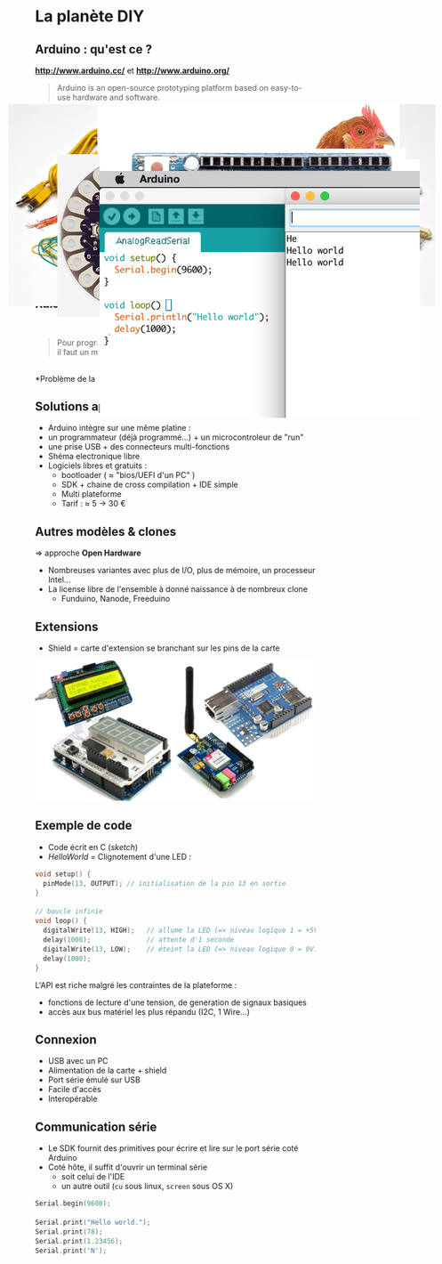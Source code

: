 # La planète DIY

<figure style="position: absolute; top: 250px; left: 140px; width: 80%;">
    <img src="ressources/arduinostarterkitsmall2.jpg" alt=""/>
</figure>



## Arduino : qu'est ce ?


<figure style="position: absolute; top: 350px; right: 0; width: 40%">
    <img src="ressources/arduino-micro.jpg" alt="" />
</figure>

**http://www.arduino.cc/** et **http://www.arduino.org/**
> Arduino is an open-source prototyping platform based on easy-to-use hardware and software.

<br>

- Fondé en 2008
- Caractéristiques d'un Arduino Micro
 - Microcontroleur ATMEL 8 bit @ 16 MHz
 - 32 *Ko* de Flash
 - 2.5 *Ko* de RAM + 1 *Ko* de EEPROM
 - 20x E/S numériques
 - 12x E/S analogiques



## Logiciels

- Pas de système d'exploitation
- Uniquement le programme s'exécute dessus.
- Gestion des interruptions à coder si necessaire
- Le debug se fait à coup de reboot et à la LED...
- Pas de BSOD :'(



## Raisons du succès ?
<br>

> Pour programmer un micro-contrôleur, <br>il faut un micro-contrôleur programmé...

<br>
*Problème de la poule et l'oeuf*

<figure style="position: absolute; left: 300px; top: 250px">
    <img src="ressources/poule_oeuf_fond_blanc.png" alt=""/>
</figure>



## Solutions apportées

<figure style="position: absolute; top: 500px; right: 0; width: 30%">
    <img src="ressources/arduino_Logo.png" alt=""/>
</figure>


- Arduino intègre sur une même platine :
 - un programmateur (déjà programmé...) + un microcontroleur de "run"
 - une prise USB + des connecteurs multi-fonctions
- Shéma electronique libre
- Logiciels libres et gratuits :
  - bootloader ( &asymp; "bios/UEFI d'un PC" )
  - SDK + chaine de cross compilation + IDE simple
  - Multi plateforme
  - Tarif : &asymp; 5 &rarr; 30 €



## Autres modèles & clones

&rArr; approche **Open Hardware**

- Nombreuses variantes avec plus de I/O, plus de mémoire, un processeur Intel...
- La license libre de l'ensemble à donné naissance à de nombreux clone
  - Funduino, Nanode, Freeduino

<figure style="position: absolute; top: 340px; width: 40%">
    <img src="ressources/lilyPad.jpg" alt=""/>
</figure>
<figure style="position: absolute; top: 330px; right: 0; width: 60%">
    <img src="ressources/funduino-uno.jpeg" alt=""/>
</figure>




## Extensions

- Shield = carte d'extension se branchant sur les pins de la carte

![](ressources/shield.jpg)



## Exemple de code

- Code écrit en C (*sketch*)
- *HelloWorld* = Clignotement d'une LED :

```c
void setup() {
  pinMode(13, OUTPUT); // initialisation de la pin 13 en sortie
}

// boucle infinie
void loop() {
  digitalWrite(13, HIGH);   // allume la LED (=> niveau logique 1 = +5V)
  delay(1000);              // attente d'1 seconde
  digitalWrite(13, LOW);    // éteint la LED (=> niveau logique 0 = 0V)
  delay(1000);
}
```

L'API est riche malgré les contraintes de la plateforme :

 - fonctions de lecture d'une tension, de generation de signaux basiques
 - accès aux bus matériel les plus répandu (I2C, 1 Wire...)



## Connexion

- USB avec un PC
-  Alimentation de la carte + shield
-  Port série émulé sur USB
  - Facile d'accès
  - Interopérable

<figure style="position: absolute; top: 500px; right: 0; width: 30%">
  <img src="ressources/usb.jpg" alt=""/>
</figure>



## Communication série

- Le SDK fournit des primitives pour écrire et lire sur le port série coté Arduino
- Coté hôte, il suffit d'ouvrir un terminal série
  - soit celui de l'IDE
  - un autre outil (```cu``` sous linux, ```screen``` sous OS X)

```c
Serial.begin(9600);

Serial.print("Hello world.");
Serial.print(78);
Serial.print(1.23456);
Serial.print('N');
```
<figure style="position: absolute; top: 370px; right: 0; width: 60%">
   <img src="ressources/serial.png" alt=""/>
</figure>
